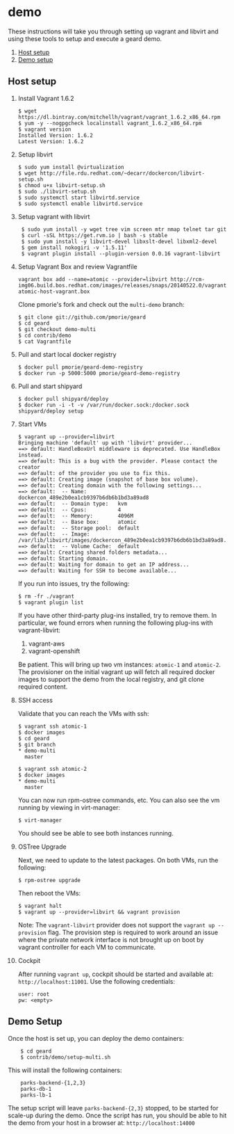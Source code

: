 demo
====

These instructions will take you through setting up vagrant and libvirt and using these tools to 
setup and execute a geard demo.

1. [Host setup](#host-setup)
1. [Demo setup](#demo-setup)

Host setup
-------------

1.  Install Vagrant 1.6.2

        $ wget https://dl.bintray.com/mitchellh/vagrant/vagrant_1.6.2_x86_64.rpm
        $ yum -y --nogpgcheck localinstall vagrant_1.6.2_x86_64.rpm
        $ vagrant version
        Installed Version: 1.6.2
        Latest Version: 1.6.2

2.  Setup libvirt 

        $ sudo yum install @virtualization
        $ wget http://file.rdu.redhat.com/~decarr/dockercon/libvirt-setup.sh
        $ chmod u+x libvirt-setup.sh
        $ sudo ./libvirt-setup.sh
        $ sudo systemctl start libvirtd.service
        $ sudo systemctl enable libvirtd.service

3. Setup vagrant with libvirt

        $ sudo yum install -y wget tree vim screen mtr nmap telnet tar git
        $ curl -sSL https://get.rvm.io | bash -s stable
        $ sudo yum install -y libvirt-devel libxslt-devel libxml2-devel
        $ gem install nokogiri -v '1.5.11'
        $ vagrant plugin install --plugin-version 0.0.16 vagrant-libvirt

4.  Setup Vagrant Box and review Vagrantfile

        vagrant box add --name=atomic --provider=libvirt http://rcm-img06.build.bos.redhat.com/images/releases/snaps/20140522.0/vagrant/rhel-atomic-host-vagrant.box

    Clone pmorie's fork and check out the `multi-demo` branch:

        $ git clone git://github.com/pmorie/geard
        $ cd geard
        $ git checkout demo-multi
        $ cd contrib/demo
        $ cat Vagrantfile

5.  Pull and start local docker registry

        $ docker pull pmorie/geard-demo-registry
        $ docker run -p 5000:5000 pmorie/geard-demo-registry

6.  Pull and start shipyard

        $ docker pull shipyard/deploy
        $ docker run -i -t -v /var/run/docker.sock:/docker.sock shipyard/deploy setup

6.  Start VMs

        $ vagrant up --provider=libvirt
        Bringing machine 'default' up with 'libvirt' provider...
        ==> default: HandleBoxUrl middleware is deprecated. Use HandleBox instead.
        ==> default: This is a bug with the provider. Please contact the creator
        ==> default: of the provider you use to fix this.
        ==> default: Creating image (snapshot of base box volume).
        ==> default: Creating domain with the following settings...
        ==> default:  -- Name:          dockercon_489e2b0ea1cb9397b6db6b1bd3a89ad8
        ==> default:  -- Domain type:   kvm
        ==> default:  -- Cpus:          4
        ==> default:  -- Memory:        4096M
        ==> default:  -- Base box:      atomic
        ==> default:  -- Storage pool:  default
        ==> default:  -- Image:         /var/lib/libvirt/images/dockercon_489e2b0ea1cb9397b6db6b1bd3a89ad8.img
        ==> default:  -- Volume Cache:  default
        ==> default: Creating shared folders metadata...
        ==> default: Starting domain.
        ==> default: Waiting for domain to get an IP address...
        ==> default: Waiting for SSH to become available...

    If you run into issues, try the following:

        $ rm -fr ./vagrant
        $ vagrant plugin list

    If you have other third-party plug-ins installed, try to remove them.  In particular, we found
    errors when running the following plug-ins with vagrant-libvirt:

    1.  vagrant-aws
    2.  vagrant-openshift

    Be patient. This will bring up two vm instances: `atomic-1` and `atomic-2`.  The provisioner on
    the initial vagrant up will fetch all required docker images to support the  demo from the local
    registry, and git clone required content.

7.  SSH access

    Validate that you can reach the VMs with ssh:

        $ vagrant ssh atomic-1
        $ docker images
        $ cd geard
        $ git branch
        * demo-multi
          master

        $ vagrant ssh atomic-2
        $ docker images
        * demo-multi
          master

    You can now run rpm-ostree commands, etc.  You can also see the vm running by viewing in 
    virt-manager:

        $ virt-manager

    You should see be able to see both instances running.

8.  OSTree Upgrade

    Next, we need to update to the latest packages.  On both VMs, run the following:

        $ rpm-ostree upgrade

    Then reboot the VMs:

        $ vagrant halt
        $ vagrant up --provider=libvirt && vagrant provision

    Note: The `vagrant-libvirt` provider does not support the `vagrant up --provision` flag.  The 
    provision step is required to work around an issue where the private network interface is not
    brought up on boot by vagrant controller for each VM to communicate.

9.  Cockpit

    After running `vagrant up`, cockpit should be started and available at: `http://localhost:11001`.
    Use the following credentials:

        user: root
        pw: <empty>

Demo Setup
----------

Once the host is set up, you can deploy the demo containers:

        $ cd geard
        $ contrib/demo/setup-multi.sh

This will install the following containers:

        parks-backend-{1,2,3}
        parks-db-1
        parks-lb-1

The setup script will leave `parks-backend-{2,3}` stopped, to be started for scale-up during 
the demo.  Once the script has run, you should be able to hit the demo from your host in a 
browser at: `http://localhost:14000`
